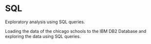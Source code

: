 # SQL
Exploratory analysis using SQL queries.


Loading the data of the chicago schools to the IBM DB2 Database and exploring the data using SQL queries.


